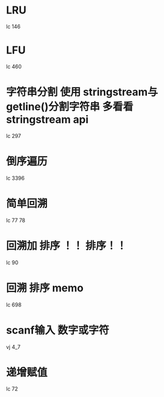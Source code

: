 # LRU
lc 146
# LFU
lc 460

# 字符串分割 使用 stringstream与getline()分割字符串 多看看stringstream api
lc 297

# 倒序遍历
lc 3396

# 简单回溯
lc 77 78

# 回溯加 排序 ！！ 排序！！
lc 90

# 回溯 排序 memo
lc 698

# scanf输入 数字或字符 
vj 4_7
# 递增赋值
lc 72